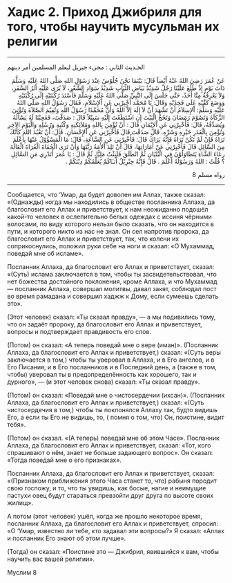 <h1 class="hadith-header"> Хадис 2. Приход Джибриля для того, чтобы научить мусульман их религии</h1>

<hr>

<p class="arabic-text">الحـديث الثاني : مجىء جبريل ليعلم المسلمين أمر دينهم</p>

<p class="arabic-text" dir="rtl">
عَنْ عُمَرَ رَضِيَ اللهُ عَنْهُ أَيْضاً قَالَ:
بَيْنَمَا نَحْنُ جُلُوْسٌ عِنْدَ رَسُوْلِ اللهِ صَلَّى اللهُ عَلَيْهِ وَسَلَّمَ ذَاتَ يَوْمٍ إِذْ طَلَعَ عَلَيْنَا رَجُلٌ شَدِيْدُ بَيَاضِ الثِّيَابِ شَدِيْدُ سَوَادِ الشَّعْرِ، لاَ يُرَى عَلَيْهِ أَثَرُ السَّفَرِ، وَلاَ يَعْرِفُهُ مِنَّا أَحَدٌ، حَتَّى جَلَسَ إِلَى النَّبِيِّ صَلَّى اللهُ عَلَيْهِ وَسَلَّمَ فَأَسْنَدَ رُكْبَتَيْهِ إِلَى رُكْبَتَيْهِ وَوَضَعَ كَفَّيْهِ عَلَى فَخِذَيْهِ 
وَقَالَ: يَا مُحَمَّد أَخْبِرْنِي عَنِ اْلإِسْلاَمِ، فَقَالَ رَسُوْلُ اللهِ صَلَّى اللهُ عَلَيْهِ وَسَلَّمَ: اْلإِسِلاَمُ أَنْ تَشْهَدَ أَنْ لاَ إِلَهَ إِلاَّ اللهُ وَأَنَّ مُحَمَّدًا رَسُوْلُ اللهِ وَتُقِيْمَ الصَّلاَةَ وَتُؤْتِيَ الزَّكاَةَ وَتَصُوْمَ رَمَضَانَ وَتَحُجَّ الْبَيْتَ إِنِ اسْتَطَعْتَ إِلَيْهِ سَبِيْلاً
قَالَ : صَدَقْتَ، فَعَجِبْنَا لَهُ يَسْأَلُهُ وَيُصَدِّقُهُ، قَالَ: فَأَخْبِرْنِي عَنِ اْلإِيْمَانِ قَالَ : أَنْ تُؤْمِنَ بِاللهِ وَمَلاَئِكَتِهِ وَكُتُبِهِ وَرُسُلِهِ وَالْيَوْمِ الآخِرِ وَتُؤْمِنَ بِالْقَدَرِ خَيْرِهِ وَشَرِّهِ. قَالَ صَدَقْتَ
 قَالَ فَأَخْبِرْنِي عَنِ اْلإِحْسَانِ، قَالَ: أَنْ تَعْبُدَ اللهَ كَأَنَّكَ تَرَاهُ فَإِنْ لَمْ تَكُنْ تَرَاهُ فَإِنَّهُ يَرَاكَ
 قَالَ: فَأَخْبِرْنِي عَنِ السَّاعَةِ، قَالَ: مَا الْمَسْؤُوْلُ عَنْهَا بِأَعْلَمَ مِنَ السَّائِلِ
 قَالَ فَأَخْبِرْنِي عَنْ أَمَارَاتِهَا، قَالَ أَنْ تَلِدَ اْلأَمَةُ رَبَّتَهَا وَأَنْ تَرَى الْحُفَاةَ الْعُرَاةَ الْعَالَةَ رِعَاءَ الشَّاءِ يَتَطَاوَلُوْنَ فِي الْبُنْيَانِ
 ثُمَّ انْطَلَقَ فَلَبِثْتُ مَلِيًّا، ثُمَّ قَالَ : يَا عُمَرَ أَتَدْرِي مَنِ السَّائِلِ ؟ قُلْتُ : اللهُ وَرَسُوْلُهُ أَعْلَمَ . قَالَ فَإِنَّهُ جِبْرِيْلُ أَتـَاكُمْ يُعَلِّمُكُمْ دِيْنَكُمْ .</p>

<p class="arabic-subtext" dir="rtl">رواه مسلم 8</p>

<hr>

<p class="russian-text">
Сообщается, что ‘Умар, да будет доволен им Аллах, также сказал: 
«(Однажды) когда мы находились в обществе посланника Аллаха, да благословит его Аллах и приветствует, к нам неожиданно подошёл какой-то человек в ослепительно белых одеждах с иссиня чёрными волосами, по виду которого нельзя было сказать, что он находится в пути, и которого никто из нас не знал. Он сел напротив пророка, да благословит его Аллах и приветствует, так, что колени их соприкоснулись, положил руки себе на ноги и сказал: «О Мухаммад, поведай мне об исламе».
</p>

<p class="russian-text">
Посланник Аллаха, да благословит его Аллах и приветствует, сказал:
«(Суть) ислама заключается в том, чтобы ты засвидетельствовал, что нет божества достойного поклонения, кроме Аллаха, и что Мухаммад — посланник Аллаха, совершал молитвы, давал закят, соблюдал пост во время рамадана и совершил хаджж к Дому, если сумеешь сделать это».
</p>

<p class="russian-text">(Этот человек) сказал: «Ты сказал правду», — а мы подивились тому, что он задаёт пророку, да благословит его Аллах и приветствует, вопросы и подтверждает правдивость его слов.</p>

<p class="russian-text">(Потом) он сказал: «А теперь поведай мне о вере (иман)».
(Посланник Аллаха, да благословит его Аллах и приветствует,) сказал: «(Суть веры заключается в том,) чтобы ты уверовал в Аллаха, и в Его ангелов, и в Его Писания, и в Его посланников и в Последний день, а (также в том, чтобы) уверовал ты в предопределённость как хорошего, так и дурного», — (и этот человек снова) сказал: «Ты сказал правду».</p>

<p class="russian-text">(Потом) он сказал: «Поведай мне о чистосердечии (ихсан)».
(Посланник Аллаха, да благословит его Аллах и приветствует,) сказал: «(Суть чистосердечия в том,) чтобы ты поклонялся Аллаху так, будто видишь Его, а если ты Его не видишь, тo, ( помня о том, что) Он, поистине, видит тебя».</p>

<p class="russian-text">(Потом) он сказал. «(А теперь) поведай мне об этом Часе».
Посланник Аллаха, да благословит его Аллах и приветствует, сказал:
«Тот, кого спрашивают о нём, знает не больше задающего вопрос».
Он сказал: «Тогда поведай мне о его признаках».</p>

<p class="russian-text">Посланник Аллаха, да благословит его Аллах и приветствует, сказал:
«(Признаком приближения этого Часа станет то, что) рабыня породит свою госпожу, и то, что ты увидишь, как босые, нагие и неимущие пастухи овец будут стараться превзойти друг друга по высоте своих жилищ».</p>

<p class="russian-text">А потом (этот человек) ушёл, когда же прошло некоторое время, посланник Аллаха, да благословит его Аллах и приветствует, спросил:
«О ‘Умар, известно ли тебе, кто задавал эти вопросы?» Я сказал: «Аллах и посланник Его знают об этом лучше».</p>

<p class="russian-text">(Тогда) он сказал: «Поистине это — Джибрил, явившийся к вам, чтобы научить вас вашей религии».</p>

<p class="russian-subtext">Муслим 8</p>